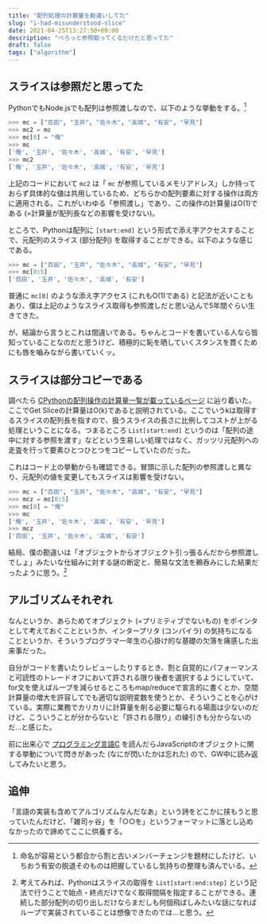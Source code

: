 ```yaml
---
title: "配列処理の計算量を勘違いしてた"
slug: "i-had-misunderstood-slice"
date: 2021-04-25T13:27:50+09:00
description: "ぺろっと参照取ってくるだけだと思ってた"
draft: false
tags: ["algorithm"]
---
```


## スライスは参照だと思ってた

PythonでもNode.jsでも配列は参照渡しなので、以下のような挙動をする。[^1]

```python
>>> mc = ["百田", "玉井", "佐々木", "高城", "有安", "早見"]
>>> mc2 = mc
>>> mc[0] = "俺"
>>> mc
['俺', '玉井', '佐々木', '高城', '有安', '早見']
>>> mc2
['俺', '玉井', '佐々木', '高城', '有安', '早見']
```

上記のコードにおいて `mc2` は「 `mc` が参照しているメモリアドレス」しか持っておらず具体的な値は共用しているため、どちらかの配列要素に対する操作は両方に適用される。これがいわゆる「参照渡し」であり、この操作の計算量はO(1)である (=計算量が配列長などの影響を受けない)。

ところで、Pythonは配列に `[start:end]` という形式で添え字アクセスすることで、元配列のスライス (部分配列) を取得することができる。以下のような感じである。

```python
>>> mc = ["百田", "玉井", "佐々木", "高城", "有安", "早見"]
>>> mc[0:5]
['百田', '玉井', '佐々木', '高城', '有安']
```

普通に `mc[0]` のような添え字アクセス (これもO(1)である) と記法が近いこともあり、僕は上記のようなスライス取得も参照渡しだと思い込んで5年間ぐらい生きてきた。

が、結論から言うとこれは間違いである。ちゃんとコードを書いている人なら皆知っていることなのだと思うけど、積極的に恥を晒していくスタンスを貫くためにも唇を嚙みながら書いていくッ。

## スライスは部分コピーである

調べたら [CPythonの配列操作の計算量一覧が載っているページ](https://wiki.python.org/moin/TimeComplexity) に辿り着いた。ここでGet Sliceの計算量はO(k)であると説明されている。ここでいうkは取得するスライスの配列長を指すので、扱うスライスの長さに比例してコストが上がる処理ということになる。つまるところ `List[start:end]` というのは「配列の途中に対する参照を渡す」などという生易しい処理ではなく、ガッツリ元配列への走査を行って要素ひとつひとつをコピーしていたのだった。

これはコード上の挙動からも確認できる。冒頭に示した配列の参照渡しと異なり、元配列の値を変更してもスライスは影響を受けない。

```python
>>> mc = ["百田", "玉井", "佐々木", "高城", "有安", "早見"]
>>> mcz = mc[0:5]
>>> mc[0] = "俺"
>>> mc
['俺', '玉井', '佐々木', '高城', '有安', '早見']
>>> mcz
['百田', '玉井', '佐々木', '高城', '有安']
```

結局、僕の勘違いは「オブジェクトからオブジェクト引っ張るんだから参照渡しでしょ」みたいな仕組みに対する謎の断定と、簡易な文法を鵜呑みにした結果だったように思う。[^2]

## アルゴリズムそれぞれ

なんというか、あらためてオブジェクト (=プリミティブでないもの) をポインタとして考えておくことというか、インタープリタ (コンパイラ) の気持ちになることというか、そういうプログラマ一年生の心掛け的な基礎の欠落を痛感した出来事だった。

自分がコードを書いたりレビューしたりするとき、割と自覚的にパフォーマンスと可読性のトレードオフにおいて許される限り後者を選択するようにしていて、for文を使えばループを減らせるところもmap/reduceで宣言的に書くとか、空間計算量の増大を許容してでも適切な説明変数を使うとか、そういうことを心がけている。実際に業務でカリカリに計算量を削る必要に駆られる場面は少ないのだけど、こういうことが分からないと「許される限り」の線引きも分からないのだ…と感じた。

前に出来心で [プログラミング言語C](https://www.amazon.co.jp/dp/4320026926) を読んだらJavaScriptのオブジェクトに関する挙動について閃きがあった (なにが閃いたかは忘れた) ので、GW中に読み返してみたいと思う。

## 追伸

「言語の実装も含めてアルゴリズムなんだなあ」という詩をどこかに挟もうと思っていたんだけど、「雑司ヶ谷」を「○○を」というフォーマットに落とし込めなかったので諦めてここに供養する。

[^1]: 命名が容易という都合から割と古いメンバーチェンジを題材にしたけど、いちおう有安の脱退そのものは把握しているし気持ちの整理も済んでいる。
[^2]: 考えてみれば、Pythonはスライスの取得を `List[start:end:step]` という記法で行うことで始点・終点だけでなく取得間隔を指定することができる。連続した部分配列の切り出しだけならまだしも何個飛ばしみたいな話になればループで実装されていることは想像できたのでは…と思う。
